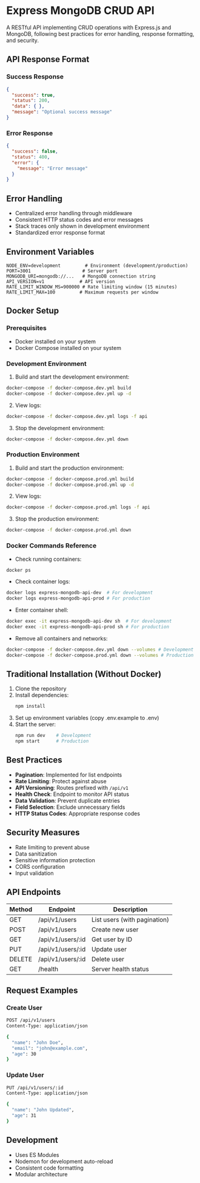 # Express MongoDB CRUD API

A RESTful API implementing CRUD operations with Express.js and MongoDB, following best practices for error handling, response formatting, and security.

## API Response Format

### Success Response
```json
{
  "success": true,
  "status": 200,
  "data": { },
  "message": "Optional success message"
}
```

### Error Response
```json
{
  "success": false,
  "status": 400,
  "error": {
    "message": "Error message"
  }
}
```

## Error Handling

- Centralized error handling through middleware
- Consistent HTTP status codes and error messages
- Stack traces only shown in development environment
- Standardized error response format

## Environment Variables

```env
NODE_ENV=development         # Environment (development/production)
PORT=3001                   # Server port
MONGODB_URI=mongodb://...   # MongoDB connection string
API_VERSION=v1             # API version
RATE_LIMIT_WINDOW_MS=900000 # Rate limiting window (15 minutes)
RATE_LIMIT_MAX=100         # Maximum requests per window
```

## Docker Setup

### Prerequisites
- Docker installed on your system
- Docker Compose installed on your system

### Development Environment

1. Build and start the development environment:
```bash
docker-compose -f docker-compose.dev.yml build
docker-compose -f docker-compose.dev.yml up -d
```

2. View logs:
```bash
docker-compose -f docker-compose.dev.yml logs -f api
```

3. Stop the development environment:
```bash
docker-compose -f docker-compose.dev.yml down
```

### Production Environment

1. Build and start the production environment:
```bash
docker-compose -f docker-compose.prod.yml build
docker-compose -f docker-compose.prod.yml up -d
```

2. View logs:
```bash
docker-compose -f docker-compose.prod.yml logs -f api
```

3. Stop the production environment:
```bash
docker-compose -f docker-compose.prod.yml down
```

### Docker Commands Reference

- Check running containers:
```bash
docker ps
```

- Check container logs:
```bash
docker logs express-mongodb-api-dev  # For development
docker logs express-mongodb-api-prod # For production
```

- Enter container shell:
```bash
docker exec -it express-mongodb-api-dev sh  # For development
docker exec -it express-mongodb-api-prod sh # For production
```

- Remove all containers and networks:
```bash
docker-compose -f docker-compose.dev.yml down --volumes # Development
docker-compose -f docker-compose.prod.yml down --volumes # Production
```

## Traditional Installation (Without Docker)

1. Clone the repository
2. Install dependencies:
   ```bash
   npm install
   ```
3. Set up environment variables (copy .env.example to .env)
4. Start the server:
   ```bash
   npm run dev    # Development
   npm start      # Production
   ```

## Best Practices

- **Pagination**: Implemented for list endpoints
- **Rate Limiting**: Protect against abuse
- **API Versioning**: Routes prefixed with `/api/v1`
- **Health Check**: Endpoint to monitor API status
- **Data Validation**: Prevent duplicate entries
- **Field Selection**: Exclude unnecessary fields
- **HTTP Status Codes**: Appropriate response codes

## Security Measures

- Rate limiting to prevent abuse
- Data sanitization
- Sensitive information protection
- CORS configuration
- Input validation

## API Endpoints

| Method | Endpoint           | Description                    |
|--------|-------------------|--------------------------------|
| GET    | /api/v1/users     | List users (with pagination)   |
| POST   | /api/v1/users     | Create new user               |
| GET    | /api/v1/users/:id | Get user by ID                |
| PUT    | /api/v1/users/:id | Update user                   |
| DELETE | /api/v1/users/:id | Delete user                   |
| GET    | /health          | Server health status           |

## Request Examples

### Create User
```bash
POST /api/v1/users
Content-Type: application/json

{
  "name": "John Doe",
  "email": "john@example.com",
  "age": 30
}
```

### Update User
```bash
PUT /api/v1/users/:id
Content-Type: application/json

{
  "name": "John Updated",
  "age": 31
}
```

## Development

- Uses ES Modules
- Nodemon for development auto-reload
- Consistent code formatting
- Modular architecture